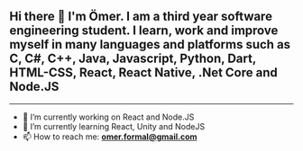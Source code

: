 
<h2> Hi there 👋 I'm Ömer. I am a third year software engineering student. I learn, work and improve myself in many languages and platforms such as C, C#, C++, Java, Javascript, Python, Dart, HTML-CSS, React, React Native, .Net Core and Node.JS</h2>
<hr>


- 🔭 I’m currently working on React and Node.JS <br>
- 🌱 I’m currently learning React, Unity and NodeJS <br>
- 📫 How to reach me: <b> omer.formal@gmail.com <b/> <br>
